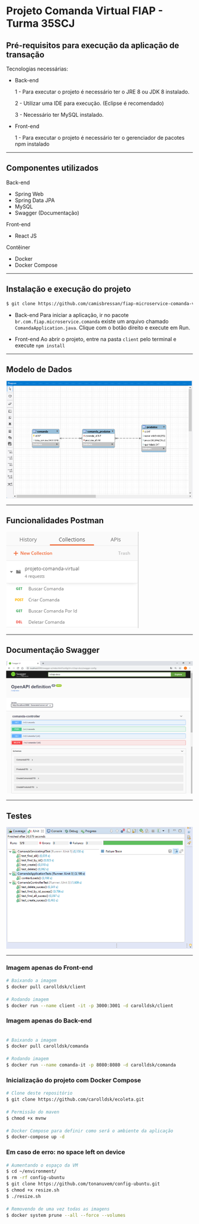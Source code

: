 # Projeto Comanda Virtual FIAP - Turma 35SCJ

## Pré-requisitos para execução da aplicação de transação

Tecnologias necessárias:

- Back-end

  1 - Para executar o projeto é necessário ter o JRE 8 ou JDK 8 instalado.
  
  2 - Utilizar uma IDE para execução. (Eclipse é recomendado)
  
  3 - Necessário ter MySQL instalado.
  
- Front-end

  1 - Para executar o projeto é necessário ter o gerenciador de pacotes npm instalado
  
---

## Componentes utilizados
 Back-end
  - Spring Web
  - Spring Data JPA
  - MySQL
  - Swagger (Documentação)
  
 Front-end
  - React JS
  
 Contêiner
  - Docker
  - Docker Compose
  
----

## Instalação e execução do projeto


```sh
$ git clone https://github.com/camisbressan/fiap-microservice-comanda-virtual.git
```

- Back-end
Para iniciar a aplicação, ir no pacote `br.com.fiap.microservice.comanda` existe um arquivo chamado `ComandaApplication.java`. Clique com o botão direito e execute em Run.

- Front-end
Ao abrir o projeto, entre na pasta `client` pelo terminal e execute `npm install`

----
## Modelo de Dados

![Postman](arquivos_uteis/modelo_dados.png)

----

## Funcionalidades Postman

![Postman](arquivos_uteis/funcionalidades.png)

----

## Documentação Swagger

![Postman](arquivos_uteis/swagger.png)

----

## Testes

![Postman](arquivos_uteis/testes.png)

----


### Imagem apenas do Front-end

```bash
# Baixando a imagem
$ docker pull carolldsk/client

# Rodando imagem
$ docker run --name client -it -p 3000:3001 -d carolldsk/client

```

### Imagem apenas do Back-end

```bash

# Baixando a imagem
$ docker pull carolldsk/comanda

# Rodando imagem
$ docker run --name comanda-it -p 8080:8080 -d carolldsk/comanda

```


### Inicialização do projeto com Docker Compose

```bash
# Clone deste repositório
$ git clone https://github.com/carolldsk/ecoleta.git

# Permissão do maven
$ chmod +x mvnw

# Docker Compose para definir como será o ambiente da aplicação
$ docker-compose up -d

```

### Em caso de erro: no space left on device

```bash
# Aumentando o espaço da VM
$ cd ~/environment/
$ rm -rf config-ubuntu
$ git clone https://github.com/tonanuvem/config-ubuntu.git
$ chmod +x resize.sh
$ ./resize.sh

# Removendo de uma vez todas as imagens
$ docker system prune --all --force --volumes
```
